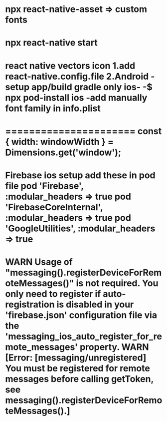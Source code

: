 npx react-native-asset => custom fonts 
========================
npx react-native start
========================
react native vectors icon
1.add react-native.config.file
2.Android - setup app/build gradle only 
ios- 
-$ npx pod-install ios 
-add manually font family in info.plist
========================

======================
const { width: windowWidth } = Dimensions.get('window');
===========================
Firebase ios setup
add these in pod file
  pod 'Firebase', :modular_headers => true
  pod 'FirebaseCoreInternal', :modular_headers => true
  pod 'GoogleUtilities', :modular_headers => true
=============================
 WARN  Usage of "messaging().registerDeviceForRemoteMessages()" is not required. You only need to register if auto-registration is disabled in your 'firebase.json' configuration file via the 'messaging_ios_auto_register_for_remote_messages' property.
 WARN  [Error: [messaging/unregistered] You must be registered for remote messages before calling getToken, see messaging().registerDeviceForRemoteMessages().]
 ============================